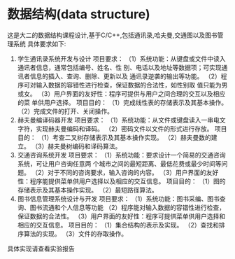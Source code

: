 # 数据结构(data structure)
这是大二的数据结构课程设计,基于C/C++,包括通讯录,哈夫曼,交通图以及图书管理系统
具体要求如下:
1. 学生通讯录系统开发与设计
项目要求：
（1）系统功能：从键盘或文件中读入通讯者信息，通常包括编号、姓名、性
别、电话以及地址等数据项；可实现通讯者信息的插入、查询、删除、更新以及
通讯录逆袭的输出等功能。
（2）程序可对输入数据的容错性进行检查，保证数据的合法性，如性别取
值只能为男或女。
（3）用户界面的友好性：程序可提供与用户之间合理的交互以及相应的菜
单供用户选择。
项目目的：
（1）完成线性表的存储表示及其基本操作。
（2）完成文件的打开、关闭操作。
2. 赫夫曼编译码器开发
项目要求：
（1）系统功能：从文件或键盘读入一串电文字符，实现赫夫曼编码和译码。
（2）密码文件以文件的形式进行存放。
项目目的：
（1）考查二叉树存储表示及其基本操作实现。
（2）赫夫曼数的建立。
（3）赫夫曼树编码和译码算法。
3. 交通咨询系统开发
项目要求：
（1）系统功能：要求设计一个简易的交通咨询系统，可让用户咨询任意两
个城市之间的最短距离、最低花费或最少时间等问题。
（2）对于不同的咨询要求，输入咨询的内容。
（3）用户界面的友好性：程序能提供菜单供用户选择以及相应的交互信息。
项目目的：
（1）图的存储表示及其基本操作实现。
（2）最短路径算法。
4. 图书信息管理系统设计与开发
项目要求：
（1）系统功能：图书采编、图书查询、图书流通和个人信息等功能
（2）程序能对输入数据的容错性进行检查，保证数据的合法性。
（3）用户界面的友好性：程序可提供菜单供用户选择和相应的交互信息。
项目目的：
（1）集合结构的表示及实现。
（2）查找和排序算法的实现。
（3）文件的存取操作。

具体实现请查看实验报告
